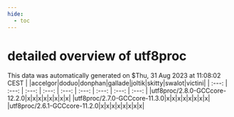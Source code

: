 ```yaml
---
hide:
  - toc
---
```


detailed overview of utf8proc
=============================


This data was automatically generated on $Thu, 31 Aug 2023 at 11:08:02 CEST
| |accelgor|doduo|donphan|gallade|joltik|skitty|swalot|victini|
| :---: | :---: | :---: | :---: | :---: | :---: | :---: | :---: | :---: |
|utf8proc/2.8.0-GCCcore-12.2.0|x|x|x|x|x|x|x|x|
|utf8proc/2.7.0-GCCcore-11.3.0|x|x|x|x|x|x|x|x|
|utf8proc/2.6.1-GCCcore-11.2.0|x|x|x|x|x|x|x|x|
